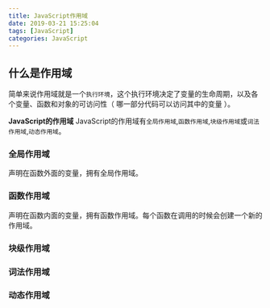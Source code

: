 ```yaml
---
title: JavaScript作用域
date: 2019-03-21 15:25:04
tags: [JavaScript]
categories: JavaScript
---
```


## 什么是作用域

简单来说作用域就是一个`执行环境`，这个执行环境决定了变量的生命周期，以及各个变量、函数和对象的可访问性（ 哪一部分代码可以访问其中的变量 ）。


**JavaScript的作用域**
JavaScript的作用域有`全局作用域`,`函数作用域`,`块级作用域`或`词法作用域`,`动态作用域`。


### 全局作用域

声明在函数外面的变量，拥有全局作用域。


### 函数作用域

声明在函数内面的变量，拥有函数作用域。每个函数在调用的时候会创建一个新的作用域。

### 块级作用域

### 词法作用域

### 动态作用域

